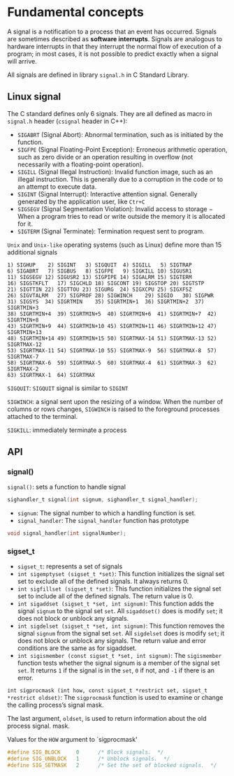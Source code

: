 # Fundamental concepts

A signal is a notification to a process that an event has occurred. Signals are sometimes described as **software interrupts**. Signals are analogous to hardware interrupts in that they interrupt the normal flow of execution of a program; in most cases, it is not possible to predict exactly when a signal will arrive.

All signals are defined in library ``signal.h`` in C Standard Library.

## Linux signal

The C standard defines only 6 signals. They are all defined as macro in ``signal.h`` header (``csignal`` header in C++):

* ``SIGABRT`` (Signal Abort): Abnormal termination, such as is initiated by the function.
* ``SIGFPE`` (Signal Floating-Point Exception): Erroneous arithmetic operation, such as zero divide or an operation resulting in overflow (not necessarily with a floating-point operation).
* ``SIGILL`` (Signal Illegal Instruction): Invalid function image, such as an illegal instruction. This is generally due to a corruption in the code or to an attempt to execute data.
* ``SIGINT`` (Signal Interrupt): Interactive attention signal. Generally generated by the application user, like ``Ctr+C``
* ``SIGSEGV`` (Signal Segmentation Violation): Invalid access to storage − When a program tries to read or write outside the memory it is allocated for it.
* ``SIGTERM`` (Signal Terminate): Termination request sent to program.

``Unix`` and ``Unix-like`` operating systems (such as Linux) define more than 15 additional signals

```
1) SIGHUP	 2) SIGINT	 3) SIGQUIT	 4) SIGILL	 5) SIGTRAP
6) SIGABRT	 7) SIGBUS	 8) SIGFPE	 9) SIGKILL	10) SIGUSR1
11) SIGSEGV	12) SIGUSR2	13) SIGPIPE	14) SIGALRM	15) SIGTERM
16) SIGSTKFLT	17) SIGCHLD	18) SIGCONT	19) SIGSTOP	20) SIGTSTP
21) SIGTTIN	22) SIGTTOU	23) SIGURG	24) SIGXCPU	25) SIGXFSZ
26) SIGVTALRM	27) SIGPROF	28) SIGWINCH	29) SIGIO	30) SIGPWR
31) SIGSYS	34) SIGRTMIN	35) SIGRTMIN+1	36) SIGRTMIN+2	37) SIGRTMIN+3
38) SIGRTMIN+4	39) SIGRTMIN+5	40) SIGRTMIN+6	41) SIGRTMIN+7	42) SIGRTMIN+8
43) SIGRTMIN+9	44) SIGRTMIN+10	45) SIGRTMIN+11	46) SIGRTMIN+12	47) SIGRTMIN+13
48) SIGRTMIN+14	49) SIGRTMIN+15	50) SIGRTMAX-14	51) SIGRTMAX-13	52) SIGRTMAX-12
53) SIGRTMAX-11	54) SIGRTMAX-10	55) SIGRTMAX-9	56) SIGRTMAX-8	57) SIGRTMAX-7
58) SIGRTMAX-6	59) SIGRTMAX-5	60) SIGRTMAX-4	61) SIGRTMAX-3	62) SIGRTMAX-2
63) SIGRTMAX-1	64) SIGRTMAX	
```

``SIGQUIT``: ``SIGQUIT`` signal is similar to ``SIGINT``

``SIGWINCH``: a signal sent upon the resizing of a window. When the number of columns or rows changes, ``SIGWINCH`` is raised to the foreground processes attached to the terminal.

``SIGKILL``: immediately terminate a process

## API

### signal()

``signal()``: sets a function to handle signal

```c
sighandler_t signal(int signum, sighandler_t signal_handler);
```

* ``signum``: The signal number to which a handling function is set.
* ``signal_handler``: The ``signal_handler`` function has prototype

```c
void signal_handler(int signalNumber);
```

### sigset_t

* ``sigset_t``: represents a set of signals
* ``int sigemptyset (sigset_t *set)``: This function initializes the signal set set to exclude all of the defined signals. It always returns 0.
* ``int sigfillset (sigset_t *set)``: This function initializes the signal set set to include all of the defined signals. The return value is 0.
* ``int sigaddset (sigset_t *set, int signum)``: This function adds the signal ``signum`` to the signal set ``set``. All ``sigaddset()`` does is modify ``set``; it does not block or unblock any signals.
* ``int sigdelset (sigset_t *set, int signum)``: This function removes the signal ``signum`` from the signal set ``set``. All ``sigdelset`` does is modify ``set``; it does not block or unblock any signals. The return value and error conditions are the same as for sigaddset.
* ``int sigismember (const sigset_t *set, int signum)``: The ``sigismember`` function tests whether the signal signum is a member of the signal set ``set``. It returns ``1`` if the signal is in the ``set``, ``0`` if not, and ``-1`` if there is an error.

``int sigprocmask (int how, const sigset_t *restrict set, sigset_t *restrict oldset)``: The ``sigprocmask`` function is used to examine or change the calling process’s signal mask.

The last argument, ``oldset``, is used to return information about the old process signal. mask.

Values for the ``HOW`` argument to `sigprocmask'

```c
#define	SIG_BLOCK     0		 /* Block signals.  */
#define	SIG_UNBLOCK   1		 /* Unblock signals.  */
#define	SIG_SETMASK   2		 /* Set the set of blocked signals.  */
```
